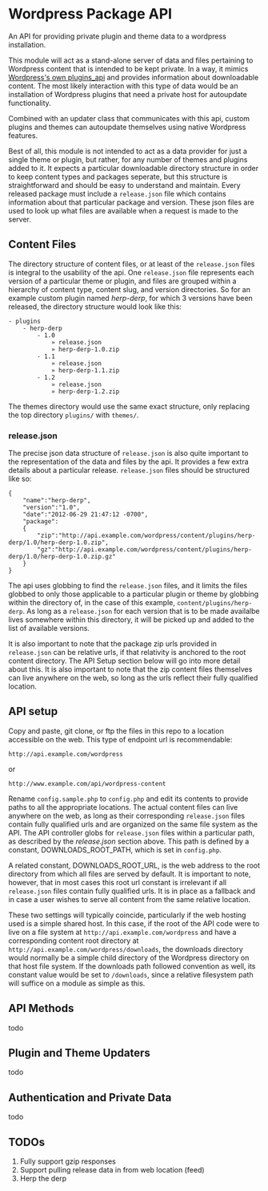 Wordpress Package API
=====================

An API for providing private plugin and theme data to a wordpress installation.

This module will act as a stand-alone server of data and files pertaining to Wordpress content that is intended to be kept private. In a way, it mimics [Wordpress's own plugins\_api](http://codex.wordpress.org/WordPress.org_API) and provides information about downloadable content. The most likely interaction with this type of data would be an installation of Wordpress plugins that need a private host for autoupdate functionality.

Combined with an updater class that communicates with this api, custom plugins and themes can autoupdate themselves using native Wordpress features. 

Best of all, this module is not intended to act as a data provider for just a single theme or plugin, but rather, for any number of themes and plugins added to it. It expects a particular downloadable directory structure in order to keep content types and packages seperate, but this structure is straightforward and should be easy to understand and maintain. Every released package must include a `release.json` file which contains information about that particular package and version. These json files are used to look up what files are available when a request is made to the server.

Content Files
-------------
The directory structure of content files, or at least of the `release.json` files is integral to the usability of the api. One `release.json` file represents each version of a particular theme or plugin, and files are grouped within a hierarchy of content type, content slug, and version directories. So for an example custom plugin named _herp-derp_, for which 3 versions have been released, the directory structure would look like this:

    - plugins
        - herp-derp
            - 1.0
                » release.json
                » herp-derp-1.0.zip
            - 1.1
                » release.json
                » herp-derp-1.1.zip
            - 1.2
                » release.json
                » herp-derp-1.2.zip

The themes directory would use the same exact structure, only replacing the top directory `plugins/` with `themes/`.

### release.json

The precise json data structure of `release.json` is also quite important to the representation of the data and files by the api. It provides a few extra details about a particular release. `release.json` files should be structured like so: 

    {
        "name":"herp-derp",
        "version":"1.0",
        "date":"2012-06-29 21:47:12 -0700",
        "package":
        {
            "zip":"http://api.example.com/wordpress/content/plugins/herp-derp/1.0/herp-derp-1.0.zip",
            "gz":"http://api.example.com/wordpress/content/plugins/herp-derp/1.0/herp-derp-1.0.zip.gz"
        }
    }

The api uses globbing to find the `release.json` files, and it limits the files globbed to only those applicable to a particular plugin or theme by globbing within the directory of, in the case of this example, `content/plugins/herp-derp`. As long as a `release.json` for each version that is to be made availalbe lives somewhere within this directory, it will be picked up and added to the list of available versions.

It is also important to note that the package zip urls provided in `release.json` can be relative urls, if that relativity is anchored to the root content directory. The API Setup section below will go into more detail about this. It is also important to note that the zip content files themselves can live anywhere on the web, so long as the urls reflect their fully qualified location. 

API setup
---------

Copy and paste, git clone, or ftp the files in this repo to a location accessible on the web. This type of endpoint url is recommendable:
```
http://api.example.com/wordpress
```
or
```
http://www.example.com/api/wordpress-content
```

Rename `config.sample.php` to `config.php` and edit its contents to provide paths to all the appropriate locations. The actual content files can live anywhere on the web, as long as their corresponding `release.json` files contain fully qualified urls and are organized on the same file system as the API. The API controller globs for `release.json` files within a particular path, as described by the _release.json_ section above. This path is defined by a constant, DOWNLOADS\_ROOT\_PATH, which is set in `config.php`. 

A related constant, DOWNLOADS\_ROOT\_URL, is the web address to the root directory from which all files are served by default. It is important to note, however, that in most cases this root url constant is irrelevant if all `release.json` files contain fully qualified urls. It is in place as a fallback and in case a user wishes to serve all content from the same relative location.

These two settings will typically coincide, particularly if the web hosting used is a simple shared host. In this case, if the root of the API code were to live on a file system at `http://api.example.com/wordpress` and have a corresponding content root directory at `http://api.example.com/wordpress/downloads`, the downloads directory would normally be a simple child directory of the Wordpress directory on that host file system. If the downloads path followed convention as well, its constant value would be set to `/downloads`, since a relative filesystem path will suffice on a module as simple as this.

API Methods
-----------
todo

Plugin and Theme Updaters
-------------------------
todo

Authentication and Private Data
-------------------------------
todo

TODOs
-----
1. Fully support gzip responses
2. Support pulling release data in from web location (feed)
3. Herp the derp
